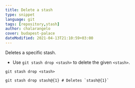 ```yaml
---
title: Delete a stash
type: snippet
language: git
tags: [repository,stash]
author: chalarangelo
cover: budapest-palace
dateModified: 2021-04-13T21:10:59+03:00
---
```


Deletes a specific stash.

- Use `git stash drop <stash>` to delete the given `<stash>`.

```shell
git stash drop <stash>
```

```shell
git stash drop stash@{1} # Deletes `stash@{1}`
```
